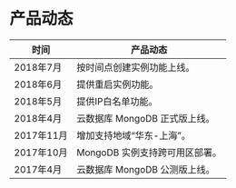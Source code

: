 # 产品动态


时间	| 产品动态
---|---
2018年7月	| 按时间点创建实例功能上线。
2018年6月	| 提供重启实例功能。
2018年5月	| 提供IP白名单功能。
2018年4月	| 云数据库 MongoDB 正式版上线。
2017年11月	| 增加支持地域“华东-上海”。
2017年10月	| MongoDB 实例支持跨可用区部署。
2017年4月	| 云数据库 MongoDB 公测版上线。

